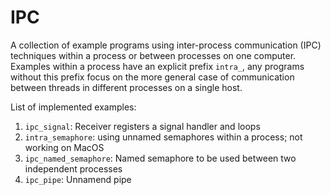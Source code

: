 # IPC
A collection of example programs using inter-process communication (IPC) techniques within a process or between processes on one computer.
Examples within a process have an explicit prefix `intra_`, any programs without this prefix focus on the more general case of communication between threads in different processes on a single host.

List of implemented examples:

1. `ipc_signal`: Receiver registers a signal handler and loops
2. `intra_semaphore`: using unnamed semaphores within a process; not working on MacOS
3. `ipc_named_semaphore`: Named semaphore to be used between two independent processes
4. `ipc_pipe`: Unnamend pipe